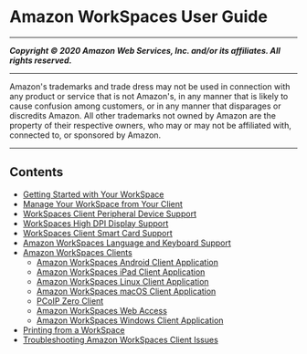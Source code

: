 # Amazon WorkSpaces User Guide

-----
*****Copyright &copy; 2020 Amazon Web Services, Inc. and/or its affiliates. All rights reserved.*****

-----
Amazon's trademarks and trade dress may not be used in 
     connection with any product or service that is not Amazon's, 
     in any manner that is likely to cause confusion among customers, 
     or in any manner that disparages or discredits Amazon. All other 
     trademarks not owned by Amazon are the property of their respective
     owners, who may or may not be affiliated with, connected to, or 
     sponsored by Amazon.

-----
## Contents
+ [Getting Started with Your WorkSpace](workspaces-user-getting-started.md)
+ [Manage Your WorkSpace from Your Client](manage_workspace_client.md)
+ [WorkSpaces Client Peripheral Device Support](peripheral_devices.md)
+ [WorkSpaces High DPI Display Support](high_dpi_support.md)
+ [WorkSpaces Client Smart Card Support](smart_card_support.md)
+ [Amazon WorkSpaces Language and Keyboard Support](language_keyboard.md)
+ [Amazon WorkSpaces Clients](amazon-workspaces-clients.md)
   + [Amazon WorkSpaces Android Client Application](amazon-workspaces-android-client.md)
   + [Amazon WorkSpaces iPad Client Application](amazon-workspaces-ipad-client.md)
   + [Amazon WorkSpaces Linux Client Application](amazon-workspaces-linux-client.md)
   + [Amazon WorkSpaces macOS Client Application](amazon-workspaces-osx-client.md)
   + [PCoIP Zero Client](amazon-workspaces-pcoip-zero-client.md)
   + [Amazon WorkSpaces Web Access](amazon-workspaces-web-access.md)
   + [Amazon WorkSpaces Windows Client Application](amazon-workspaces-windows-client.md)
+ [Printing from a WorkSpace](printing.md)
+ [Troubleshooting Amazon WorkSpaces Client Issues](client_troubleshooting.md)
